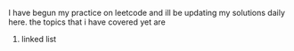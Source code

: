 I have begun my practice on leetcode and ill be updating my solutions daily here.
the topics that i have covered yet are
1) linked list
